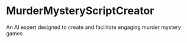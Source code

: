# MurderMysteryScriptCreator
An AI expert designed to create and facilitate engaging murder mystery games
